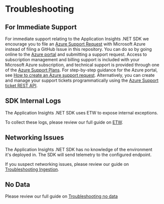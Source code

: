 # Troubleshooting

## For Immediate Support 

For immediate support relating to the Application Insights .NET SDK we encourage you to file an [Azure Support Request](https://docs.microsoft.com/azure/azure-portal/supportability/how-to-create-azure-support-request) with Microsoft Azure instead of filing a GitHub Issue in this repository. 
You can do so by going online to the [Azure portal](https://portal.azure.com/) and submitting a support request. Access to subscription management and billing support is included with your Microsoft Azure subscription, and technical support is provided through one of the [Azure Support Plans](https://azure.microsoft.com/support/plans/). For step-by-step guidance for the Azure portal, see [How to create an Azure support request](https://docs.microsoft.com/azure/azure-portal/supportability/how-to-create-azure-support-request). Alternatively, you can create and manage your support tickets programmatically using the [Azure Support ticket REST API](https://docs.microsoft.com/rest/api/support/).


## SDK Internal Logs

The Application Insights .NET SDK uses ETW to expose internal exceptions.

To collect these logs, please review our full guide on [ETW](ETW).

## Networking Issues

The Application Insights .NET SDK has no knowledge of the environment it's deployed in.
The SDK will send telemetry to the configured endpoint. 

If you suspect networking issues, please review our guide on [Troubleshooting Ingestion](Ingestion).

## No Data

Please review our full guide on [Troubleshooting no data](https://docs.microsoft.com/azure/azure-monitor/app/asp-net-troubleshoot-no-data)